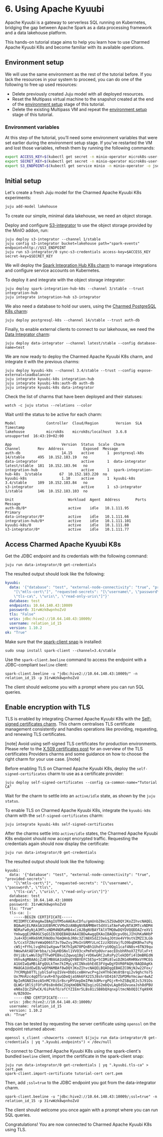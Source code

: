 # 6. Using Apache Kyuubi

Apache Kyuubi is a gateway to serverless SQL running on Kubernetes, bridging the gap between Apache Spark as a data processing framework and a data lakehouse platform.

This hands-on tutorial stage aims to help you learn how to use Charmed Apache Kyuubi K8s and become familiar with its available operations.

## Environment setup

We will use the same environment as the rest of the tutorial before. If you lack the resources in your system to proceed, you can do one of the following to free up used resources:

* Delete previously created Juju model with all deployed resources.
* Reset the Multipass virtual machine to the snapshot created at the end of the [environment setup](/t/13233) stage of this tutorial.
* Delete the existing Multipass VM and repeat the [environment setup](/t/13233) stage of this tutorial.

### Environment variables

At this step of the tutorial, you’ll need some environment variables that were set earlier during the environment setup stage.
If you’ve restarted the VM and lost those variables, refresh them by running the following commands:

```bash
export ACCESS_KEY=$(kubectl get secret -n minio-operator microk8s-user-1 -o jsonpath='{.data.CONSOLE_ACCESS_KEY}' | base64 -d)
export SECRET_KEY=$(kubectl get secret -n minio-operator microk8s-user-1 -o jsonpath='{.data.CONSOLE_SECRET_KEY}' | base64 -d)
export S3_ENDPOINT=$(kubectl get service minio -n minio-operator -o jsonpath='{.spec.clusterIP}')
```

## Initial setup

Let's create a fresh Juju model for the Charmed Apache Kyuubi K8s experiments:

```bash
juju add-model lakehouse
```

To create our simple, minimal data lakehouse, we need an object storage.

Deploy and configure [S3-integrator](https://charmhub.io/s3-integrator) to use the object storage provided by the MinIO addon, run:

```shell
juju deploy s3-integrator --channel 1/stable
juju config s3-integrator bucket=lakehouse path="spark-events" endpoint=http://$S3_ENDPOINT
juju run s3-integrator/0 sync-s3-credentials access-key=$ACCESS_KEY secret-key=$SECRET_KEY
```

We will deploy the [Spark Integration Hub K8s charm](https://charmhub.io/spark-integration-hub-k8s) to manage integrations and configure service accounts on Kubernetes.

To deploy it and integrate with the object storage integrator:

```shell
juju deploy spark-integration-hub-k8s --channel 3/stable --trust integration-hub
juju integrate integration-hub s3-integrator
```

We also need a database to hold our users, using the [Charmed PostgreSQL K8s charm](https://charmhub.io/postgresql-k8s):

```shell
juju deploy postgresql-k8s --channel 14/stable --trust auth-db
```

Finally, to enable external clients to connect to our lakehouse, we need the [Data Integrator charm](https://charmhub.io/data-integrator):

```shell
juju deploy data-integrator --channel latest/stable --config database-name=test
```

We are now ready to deploy the Charmed Apache Kyuubi K8s charm, and integrate it with the previous charms:

```shell
juju deploy kyuubi-k8s --channel 3.4/stable --trust --config expose-external=loadbalancer
juju integrate kyuubi-k8s integration-hub 
juju integrate kyuubi-k8s:auth-db auth-db
juju integrate kyuubi-k8s data-integrator
```

Check the list of charms that have been deployed and their statuses:

```shell
watch -c juju status --relations --color
```

Wait until the status to be active for each charm:

```text
Model              Controller  Cloud/Region        Version  SLA          Timestamp
lakehouse          microk8s    microk8s/localhost  3.6.8    unsupported  16:43:19+02:00

App                       Version  Status  Scale  Charm                      Channel        Rev  Address         Exposed  Message
auth-db                   14.15    active      1  postgresql-k8s             14/stable      495  10.152.183.19   no
data-integrator                    active      1  data-integrator            latest/stable  181  10.152.183.94   no
integration-hub                    active      1  spark-integration-hub-k8s  3/stable        67  10.152.183.220  no
kyuubi-k8s                1.10     active      1  kyuubi-k8s                 3.4/stable     109  10.152.183.84   no
s3-integrator                      active      1  s3-integrator              1/stable       146  10.152.183.103  no

Unit                         Workload  Agent  Address       Ports  Message
auth-db/0*                   active    idle   10.1.111.95          Primary
data-integrator/0*           active    idle   10.1.111.66
integration-hub/0*           active    idle   10.1.111.101
kyuubi-k8s/0                 active    idle   10.1.111.80
s3-integrator/0*             active    idle   10.1.111.77
```

## Access Charmed Apache Kyuubi K8s

Get the JDBC endpoint and its credentials with the following command:

```shell
juju run data-integrator/0 get-credentials
```

The resulted output should look like the following:

```yaml
kyuubi:
  data: '{"database": "test", "external-node-connectivity": "true", "provided-secrets":
    "[\"mtls-cert\"]", "requested-secrets": "[\"username\", \"password\", \"tls\",
    \"tls-ca\", \"uris\", \"read-only-uris\"]"}'
  database: test
  endpoints: 10.64.140.43:10009
  password: 31rwWzk8wpnhoZvU
  tls: "False"
  uris: jdbc:hive2://10.64.140.43:10009/
  username: relation_id_15
  version: 1.10.2
ok: "True"
```

Make sure that the [spark-client snap](https://snapcraft.io/spark-client) is installed:

```shell
sudo snap install spark-client --channel=3.4/stable
```

Use the `spark-client.beeline` command to access the endpoint with a JDBC-compliant `beeline` client:

```shell
spark-client.beeline -u "jdbc:hive2://10.64.140.43:10009/" -n relation_id_15 -p 31rwWzk8wpnhoZvU
```

The client should welcome you with a prompt where you can run SQL queries.

## Enable encryption with TLS

TLS is enabled by integrating Charmed Apache Kyuubi K8s with the [Self-signed certificates charm](https://charmhub.io/self-signed-certificates).
This charm centralises TLS certificate management consistently and handles operations like providing, requesting, and renewing TLS certificates.

[note]
Avoid using self-signed TLS certificates for production environments.
Please refer to the [X.509 certificates post](https://charmhub.io/topics/security-with-x-509-certificates) for an overview of the TLS certificates Providers charms and some guidance on how to choose the right charm for your use case.
[/note]

Before enabling TLS on Charmed Apache Kyuubi K8s, deploy the `self-signed-certificates` charm to use as a certificate provider:

```shell
juju deploy self-signed-certificates --config ca-common-name="Tutorial CA"
```

Wait for the charm to settle into an `active/idle` state, as shown by the `juju status`.

To enable TLS on Charmed Apache Kyuubi K8s, integrate the `kyuubi-k8s` charm with the `self-signed-certificates` charm:

```shell
juju integrate kyuubi-k8s self-signed-certificates
```

After the charms settle into `active/idle` states, the Charmed Apache Kyuubi K8s endpoint should now accept encrypted traffic.
Requesting the credentials again should now display the certificate:

```shell
juju run data-integrator/0 get-credentials
```

The resulted output should look like the following:

```
kyuubi:
  data: '{"database": "test", "external-node-connectivity": "true", "provided-secrets":
    "[\"mtls-cert\"]", "requested-secrets": "[\"username\", \"password\", \"tls\",
    \"tls-ca\", \"uris\", \"read-only-uris\"]"}'
  database: test
  endpoints: 10.64.140.43:10009
  password: 31rwWzk8wpnhoZvU
  tls: "True"
  tls-ca: |-
    -----BEGIN CERTIFICATE-----
    MIIDMTCCAhmgAwIBAgIUTM5oAAEAuCDfu/gmUnbZ0ei5ZSUwDQYJKoZIhvcNAQEL
    BQAwHjELMAkGA1UEBhMCVVMxDzANBgNVBAMMBmt5dXViaTAeFw0yNTA3MTcxNDM4
    NDRaFw0yNjA3MTcxNDM4NDRaMB4xCzAJBgNVBAYTAlVTMQ8wDQYDVQQDDAZreXV1
    YmkwggEiMA0GCSqGSIb3DQEBAQUAA4IBDwAwggEKAoIBAQDcpvObLJIhUhKaNHbP
    Ju4+XDjHRk6hMJhNdOo76mQHnbJR0c3ZlN8XSdZJ3ekgJOtUe4VY9stVZMZI3LGb
    5/CcxSYZ8oYeWaQ06ST3v7bwZvyJMoInSRMYzLnCIzzXDSVajfLO9bqDKBhw7sPq
    cW5j+FYhLlvqDhU1wXgwwf5KfhIpN70PQnBh1UhdYryU0Qg11caf4N8s+6TN39qu
    hWewhAtADlWrbba/s34yHDSNxl1VVO3cxPmFmYp0UvraecEOsbhRhoX7ZfUlxF+t
    OVjiB/LwWulDgTTFwOPEBku1Zqwuq1Bgl+VD6wGRC2uRsPy2lekDDfi4lDmBREdN
    V6hvAgMBAAGjZzBlMB8GA1UdDgQYBBYEFC5E5p+5CDMi8lwiDZKG4RHRNxVYMCEG
    A1UdIwQaMBiAFgQULkTmn7kIMyLyXCINkobhEdE3FVgwDgYDVR0PAQH/BAQDAgKk
    MA8GA1UdEwEB/wQFMAMBAf8wDQYJKoZIhvcNAQELBQADggEBAEZCONjNJw22Fox/
    7YCRMgb8TTLjybl5aFnpISVe+DbDiceBHrwcP+gJxHTh6cWs8tBrqi2v9ghcYo7S
    Ux7MnRzc4qQTSravR+07guGDeQjaSNk6FX2I5J8shrUD4167ZbPDMoYmcawr4wAZ
    NpIeRGN8IkezA5nMCY0iSrBsrpMYUepDmIPWck8MvrgPGjrR+hZSBq3EJc5J91Os
    QLWGr1RlSjFOfsP8s8n0dkC2UqXmOBN7NZogizGS2mbQvLAg0dSOvueaJsh8dPBU
    eN0aIQcZSPwCK/6iPokfO/afCYZIEmr5LBs81i5B8bQXqnxpltmcNbOQICfqA9XK
    m/BZ6OU=
    -----END CERTIFICATE-----
  uris: jdbc:hive2://10.64.140.43:10009/
  username: relation_id_15
  version: 1.10.2
ok: "True"
```

This can be tested by requesting the server certificate using `openssl` on the endpoint returned above:

```shell
openssl s_client -showcerts -connect $(juju run data-integrator/0 get-credentials | yq ".kyuubi.endpoints") < /dev/null
```

To connect to Charmed Apache Kyuubi K8s using the spark-client's bundled `beeline` client, import the certificate in the spark-client snap:

```shell
juju run data-integrator/0 get-credentials | yq ".kyuubi.tls-ca" > cert.pem
spark-client.import-certificate tutorial-cert cert.pem
```

Then, add `;ssl=true` to the JDBC endpoint you got from the data-integrator charm.

```shell
spark-client.beeline -u "jdbc:hive2://10.64.140.43:10009/;ssl=true" -n relation_id_15 -p 31rwWzk8wpnhoZvU
```

The client should welcome you once again with a prompt where you can run SQL queries.

Congratulations! You are now connected to Charmed Apache Kyuubi K8s using TLS.